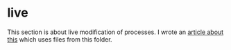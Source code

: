 # live
This section is about live modification of processes. I wrote an [article about this](http://www.nullpointer.dk/2016/09/07/patching-binaries-live-modification/) which uses files from this folder.

